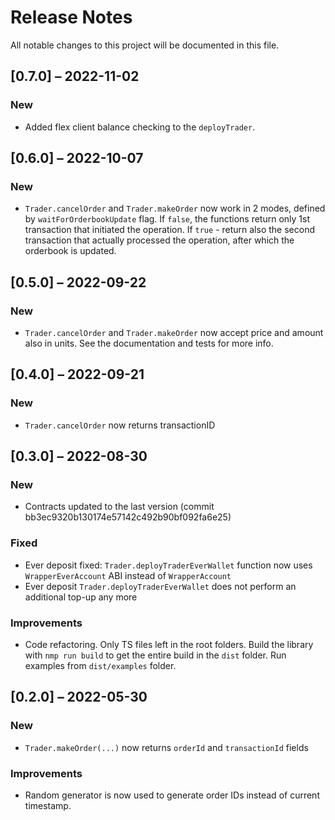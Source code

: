 # Release Notes

All notable changes to this project will be documented in this file.


## [0.7.0] – 2022-11-02

### New

- Added flex client balance checking to the `deployTrader`. 

## [0.6.0] – 2022-10-07

### New

- `Trader.cancelOrder` and `Trader.makeOrder` now work in 2 modes, defined by `waitForOrderbookUpdate` flag. If `false`, the functions return only 1st transaction that initiated the operation. If `true` - return also the second transaction that actually processed the operation, after which the orderbook is updated. 

## [0.5.0] – 2022-09-22

### New

- `Trader.cancelOrder`  and `Trader.makeOrder` now accept price and amount also in units. See the documentation and tests for more info. 

## [0.4.0] – 2022-09-21

### New

- `Trader.cancelOrder` now returns transactionID

## [0.3.0] – 2022-08-30

### New

- Contracts updated to the last version (commit bb3ec9320b130174e57142c492b90bf092fa6e25)

### Fixed

- Ever deposit fixed: `Trader.deployTraderEverWallet` function now uses `WrapperEverAccount` ABI instead of `WrapperAccount`
- Ever deposit `Trader.deployTraderEverWallet` does not perform an additional top-up any more

### Improvements

- Code refactoring. Only TS files left in the root folders. Build the library with `nmp run build` to get the entire build in the `dist` folder. Run examples from `dist/examples` folder.


## [0.2.0] – 2022-05-30

### New

- `Trader.makeOrder(...)` now returns `orderId` and `transactionId` fields

### Improvements

- Random generator is now used to generate order IDs instead of current timestamp. 
